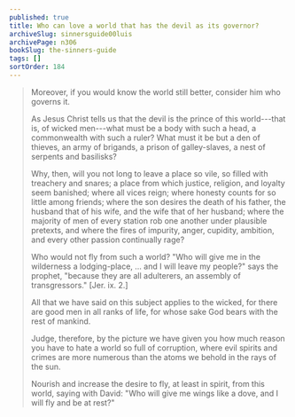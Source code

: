 ```yaml
---
published: true
title: Who can love a world that has the devil as its governor?
archiveSlug: sinnersguide00luis
archivePage: n306
bookSlug: the-sinners-guide
tags: []
sortOrder: 184
---
```


> Moreover, if you would know the world still better, consider him who governs it.
>
> As Jesus Christ tells us that the devil is the prince of this world---that is, of wicked men---what must be a body with such a head, a commonwealth with such a ruler? What must it be but a den of thieves, an army of brigands, a prison of galley-slaves, a nest of serpents and basilisks?
>
> Why, then, will you not long to leave a place so vile, so filled with treachery and snares; a place from which justice, religion, and loyalty seem banished; where all vices reign; where honesty counts for so little among friends; where the son desires the death of his father, the husband that of his wife, and the wife that of her husband; where the majority of men of every station rob one another under plausible pretexts, and where the fires of impurity, anger, cupidity, ambition, and every other passion continually rage?
>
> Who would not fly from such a world? "Who will give me in the wilderness a lodging-place, ... and I will leave my people?" says the prophet, "because they are all adulterers, an assembly of transgressors." [Jer. ix. 2.]
>
> All that we have said on this subject applies to the wicked, for there are good men in all ranks of life, for whose sake God bears with the rest of mankind.
>
> Judge, therefore, by the picture we have given you how much reason you have to hate a world so full of corruption, where evil spirits and crimes are more numerous than the atoms we behold in the rays of the sun.
>
> Nourish and increase the desire to fly, at least in spirit, from this world, saying with David: "Who will give me wings like a dove, and I will fly and be at rest?"
